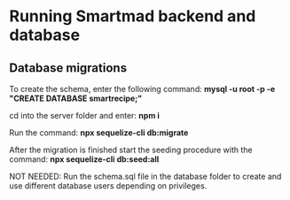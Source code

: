 # Running Smartmad backend and database

## Database migrations
To create the schema, enter the following command: **mysql -u root -p -e "CREATE DATABASE smartrecipe;"**

cd into the server folder and enter: **npm i**

Run the command: **npx sequelize-cli db:migrate**

After the migration is finished start the seeding procedure with the command: **npx sequelize-cli db:seed:all**

NOT NEEDED: Run the schema.sql file in the database folder to create and use different database users depending on privileges.
